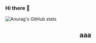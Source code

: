 
### Hi there 👋


![Anurag's GitHub stats](https://github-readme-stats.vercel.app/api?username=hwangjunhong&theme=radical&show_icons=true)
<h2 align="center">aaa</h2>



